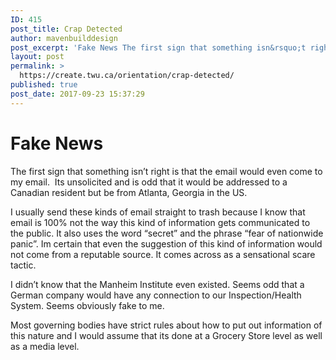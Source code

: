 ```yaml
---
ID: 415
post_title: Crap Detected
author: mavenbuilddesign
post_excerpt: 'Fake News The first sign that something isn&rsquo;t right is that the email would even come to my email. &nbsp;Its unsolicited and is odd that it would be addressed to a Canadian resident but be from Atlanta, Georgia in the US.&nbsp; I usually send these kinds of email straight to trash because I know that &hellip; <p><a href="https://create.twu.ca/mavenbuilddesign/2017/09/23/crap-detected/">Continue reading<span> "Crap Detected"</span></a></p>'
layout: post
permalink: >
  https://create.twu.ca/orientation/crap-detected/
published: true
post_date: 2017-09-23 15:37:29
---
```

<h1><strong>Fake News</strong></h1>
<p>The first sign that something isn&#8217;t right is that the email would even come to my email. &nbsp;Its unsolicited and is odd that it would be addressed to a Canadian resident but be from Atlanta, Georgia in the US.&nbsp;</p>
<p>I usually send these kinds of email straight to trash because I know that email is 100% not the way this kind of information gets communicated to the public. It also uses the word &#8220;secret&#8221; and the phrase &#8220;fear of nationwide panic&#8221;. Im certain that even the suggestion of this kind of information would not come from a reputable source. It comes across as a sensational scare tactic.&nbsp;</p>
<p>I didn&#8217;t know that the Manheim Institute even existed. Seems odd that a German company would have any connection to our Inspection/Health System. Seems obviously fake to me.&nbsp;</p>
<p>Most governing bodies have strict rules about how to put out information of this nature and I would assume that its done at a Grocery Store level as well as a media level.&nbsp;</p>
